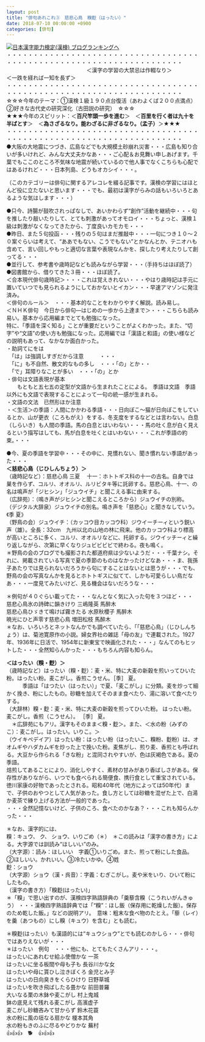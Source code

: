 ```yaml
---
layout: post
title: "俳句あれこれ③　慈悲心鳥　糗麨（はったい）"
date: 2018-07-10 00:00:00 +0900
categories: [俳句]
---
```


[![](/syuusyuu9701/assets/images/俳句あれこれ③-慈悲心鳥-糗麨（はったい）-br_c_3028_1.gif)](http://blog.with2.net/link.php?1659096:3028 "日本漢字能力検定(漢検) ブログランキングへ")[日本漢字能力検定(漢検) ブログランキングへ](http://blog.with2.net/link.php?1659096:3028)  
・・・・・・・・・・・・・・・・・・・・・・・・・・・・・・・・・・・・・・・・・・・・・・・・・・・・・・・・・・・・・・・・・・・・・  
　　　　　　　　　　　　　　　＜漢字の学習の大禁忌は作輟なり＞　　　　　＜一跌を経れば一知を長ず＞　　　　　  
・・・・・・・・・・・・・・・・・・・・・・・・・・・・・・・・・・・・・・・・・・・・・・・・・・・・・・・・・・・・・・・・・・・・・  
☆☆☆今年のテーマ：①漢検１級１９０点台復活（あわよくば２００点満点）　②好きな古代史の研究深化（古田説の研究）　☆☆☆  
★★★今年のスピリット：＜**百尺竿頭一歩を進む**＞　＜**百里を行く者は九十を半ばとす**＞　＜**為さざるなり。能わざるに非ざるなり。（孟子）**＞★★★  
・・・・・・・・・・・・・・・・・・・・・・・・・・・・・・・・・・・・・・・・・・・・・・・・・・・・・・・・・・・・・・・・・・・・・  
●大阪の大地震につづき、広島などでも大規模土砂崩れ災害・・・広島も知り合いが多いけれど、みんな大丈夫かなあ・・・ご心配＆お見舞い申しあげます。千葉でもここのところ不気味な地震が続いているので他人事でなくこちらも心配ではあるけれど・・・日本列島、どうもオカシイ・・・。  
  
（このカテゴリーは俳句に関するアレコレを綴る記事です。漢検の学習にはほとんど役に立たないと思います・・・でも、最初は漢字がらみの話もいろいろとあるような気はします・・・）  
  
●只今、詩腸が鼓吹されっぱなしで、あいかわらず“創作”活動を継続中・・・句を推したり敲いたりして、とても刺激があってオモロイ・・・ちょっと、漢検１級は刺激がなくなってきたから、丁度良いカモカモ・・・  
●昨日、また５句投函・・・残りの５句はまだ推敲中・・・一句につき１０～２０案ぐらいは考えて、“ああでもない、こうでもない”とかなんとか、テニオハも含めて、言い回しやもっと適切な言葉や表現なんかを、探したり考えたりして創ってる・・・  
●並行して、参考書や歳時記なども読みながら学習・・・（手持ちはほぼ読了）  
●図書館から、借りてきた３冊・・・ほぼ読了。  
＜合本現代俳句歳時記＞・・・これは覚えきれない・・・やはり歳時記は手元に置いていつでも見られるようにしておかないとイカン・・・早速アマゾンに発注済み。  
＜俳句のルール＞　・・・基本的なことをわかりやすく解説。読み易し。  
＜ＮＨＫ俳句　今日から俳句―はじめの一歩から上達まで＞・・・こちらも読み易い。基本から応用編までとても勉強になった。  
特に、「季語を深く知る」ことが重要だということがよくわかった。また、“切字”や“文語”の使い方も勉強になった。応用編では「漢語と和語」の使い様などの説明もあって、なかなか面白かった。  
・助詞てにをは  
　「は」は強調しすぎだから注意　　　・・・  
　「に」も不自然、散文的なもの多し　・・・「の」とか・・  
　「で」耳障りなことが多い　・・・「の」とか  
・俳句は文語表現が基本　  
　　もともと五七五の定型が文語から生まれたことによる。　季語は文語　季語以外にも文語で表現することによって一句の統一感が生まれる。  
・文語の文法　已然形ほか注意  
・＜生活＞の季語：人間にかかわる季語・・・日向ぼこ～猫が日向ぼこをしているとか、山が更衣（ころもがえ）をする、冬支度をするなどとは言わない。白息（しらいき）も人間の季語。馬の白息とはいわない・・・馬の吐く息が白く見えるという描写はしても、馬が白息を吐くとはいわない・・・これが季語の約束。・・・  
  
●今、夏の季語を学習中・・・その中に、見慣れない、聞き慣れない季語があった・・・  
**＜慈悲心鳥（じひしんちょう）＞**  
（歳時記など）：慈悲心鳥 三夏　 十一：ホトトギス科の十一の古名。自身では巣を作らず、コルリ、オオルリ、ルリビタキ等に託卵する。慈悲心鳥、十一、の名は鳴声が「ジヒシン」「ジュウイチ」と聞こえる事に由来する。  
（広辞苑）：（鳴き声がジヒシンと聞こえるところから）ジュウイチの別称。  
（デジタル大辞泉）ジュウイチの別名。鳴き声を「慈悲心」と聞きなしていう。《季 夏》  
（野鳥の会）ジュウイチ：（カッコウ目カッコウ科）ジウイーチーィという鋭い声（雄）。全長：32cm　九州以北の山地の林に飛来。他のカッコウ科より標高が高いところに多く、コルリ、オオルリなどに、托卵する。ジウイッチーィと繰り返しながら、次第に早くなりジュビビビビで終わる。夜も鳴く。  
＊野鳥の会のブログでも撮影された都道府県は少ないようだ・・・千葉ナシ。それに、掲載されている写真で夏の季節のものはなかったけどなあ・・・ま、我孫子あたりでは見られないだろうから句にすることはないとは思うが・・・でも、野鳥の会の写真なんかを見るとホトトギスに似てて、しかも可愛らしい鳥だなあ・・・一度見てみたいけど、見る機会はないだろうな・・・  
  
＊例句が４０ぐらい載ってた・・・なんとなく気に入った句を３つほど・・・  
慈悲心鳥氷の詩碑に韻きけり 三嶋隆英 馬醉木  
慈悲心鳥ひゞきて鳴けば霧きたる 水原秋櫻子 馬醉木  
暁光にひと声零す慈悲心鳥 増田松枝 馬醉木  
＊なお、いろいろとネットなんかでも調べていたら、「「慈悲心鳥」（じひしんちょう）は、菊池寛原作の小説。婦女界社の雑誌「母の友」で連載された。1927年、1936年に日活で、1954年に新東宝で映画化された・・・」なんてのもヒットした・・・全然知らんかった・・・もちろん内容も知らん。  
  
**＜はったい（糗・麨）＞**  
（歳時記など）はったい（糗・麨）：麦・米、特に大麦の新穀を煎いってひいた粉。はったい粉。麦こがし。香煎こうせん。［季］ 夏。  
　　　季語は「はつたい（はったい）」で夏、「麦こがし」に分類。麦を炒って細かく挽き、粉にしたもの。砂糖を加えてそのまま食べたり、湯に溶いて食べたりする。  
（大辞林）糗・麨：麦・米、特に大麦の新穀を煎ってひいた粉。 はったい粉。麦こがし。香煎（こうせん）。 ［季］ 夏。  
　＊広辞苑にもアリ。漢字もそのまま＜糗・麨＞。また、＜水の粉（みずのこ）：麦こがし。はったい。いりこ。＞  
（ウイキペデイア）はったい粉：はったい粉（はったいこ、糗粉、麨粉）は、オオムギやハダカムギを炒った上で挽いた粉。麦焦がし、煎り麦、香煎とも呼ばれる。大豆から作られる「きな粉」と混同されやすいが、色は灰褐色である。夏の季語。  
焙煎してあることにより、消化しやすく、素材の甘みがあり香ばしさがある。保存性がありながら、いつでも食べられる簡便食、携行食として重宝されている。徳川家康の好物であったとされる。昭和40年代（地方によっては50年代）まで、子供のおやつとして人気があった。食し方としては砂糖を混ぜた上で、白湯か麦茶で練り上げる方法が一般的であった。  
・・・全然記憶ないけど、子供のころ、食べたのかなあ？・・・これも知らんかった・・・  
  
＊なお、漢字的には、  
糗：キュウ、 ク、 ショウ、いりごめ（＊）　＊この読みは「漢字の書き方」による。大字源では訓読み“ほしいい”のみ。  
（大字源）：読み：ほしいい　字義①いりごめ。また、煎って粉にした食品。②ほしいい。かれいい。③冷たいかゆ。④姓  
麨：ショウ　  
（大字源）ショウ（漢・呉音）：字義：むぎこがし。麦や米をいり、ひいて粉にしたもの。  
（漢字の書き方）「糗麨(はったい)」　  
＊「糗」で思い出すのが、漢検四字熟語辞典の「羹藜含糗（こうれいがんきゅう） ・・・漢検四字熟語辞典では「“糗”：ほし飯（保存用に乾燥した飯）。保存のため乾した飯。」などの説明アリ。　意味：粗末な食べ物のたとえ。「藜（レイ）を羹（あつもの）にし糗（キュウ）を含む」とも読む。  
  
＊糗麨(はったい）も漢語的には“キュウショウ”とでも読むのかしら・・・俳句ではありえないが・・・  
＊はったい　例句　・・・他にも、とてもたくさんアリ・・・。　  
はったいにあれむせ給ふ使僧かな 一茶  
はったいに坐る板間や母も子も 長谷川かな女   
はったいや母に貰ひし泣きぼくろ 金児とみ子  
はったいの日向臭きをくらひけり 日野草城  
はったいを吹き飛ばしたる畳かな 前田普羅  
大いなる栗の木鉢や麦こがし 村上鬼城  
鉢の底見えて残れる麦こがし 高濱虚子  
麦こがし砂糖吝みて甘からず 鈴木花蓑   
水の粉に風の垣なる扇かな 榎本其角  
水の粉もきのふに尽るやどりかな 蕪村  
👍👍👍　🐕　👍👍👍